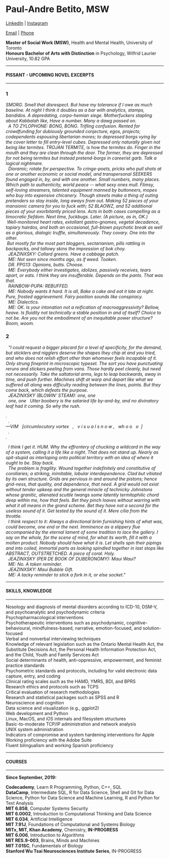 # Paul-Andre Betito, MSW 

[LinkedIn](https://www.linkedin.com/in/paulandreb/) | [Instagram](https://www.instagram.com/paulandreb_/)

[Email](mailto:paulandreb@tutanota.com) | [Phone](tel:+16478066736)

<b>Master of Social Work (MSW)</b>, Health and Mental Health, University of Toronto<br>
<b>Honours Bachelor of Arts with Distinction</b> in Psychology, Wilfrid Laurier University, 10.82 GPA

***
#### PISSANT - UPCOMING NOVEL EXCERPTS
***

### 1

<i>SMORG. Smell that disrespect. But have my tolerance if I owe as much baseline. At night I think it doubles as a bar with analytics, stamps, bandidos. A depredating, corpo-hemian siege. Motherfuckers stapling about Kabbalah like, Have a number. Many a dawg passed on.<br>
&nbsp; A TO ZYLOPHONE: BONG, BONG. Trifling confusion. Rented for crowdfunding for dubiously grounded conjecture, egos, projects; codependents espousing libertarian mores; to depressed borgs vying by the cover letter to fill entry-level cubes. Depressed only naturally given not being like termites. TROJAN TERMITE, is how the termites do. Finger in the mouth and they are clean through the door. The former, they are depressed for not being termites but instead pretend-borgs in careerist garb. Talk a logical nightmare.<br>
&nbsp; Dioramic; rotate for perspective. To cringe-poets, pricks who pull shots at one or another economic or social model, and transpersonal SEEKERS found engaged in, by, and with one another. Small numbers, many places. Which path to authenticity, world peace -- what sexy ones mull.  Flimsy, self-loving streamers, talented equipment manned by buttoneers, mopes who buy into expensive chicanery. Though streets make a thing of outing pretenders so stay inside, long aways from out. Making 52 pieces of your mansionic camera for you to fuck with; 52 BLAOWZ, and 52 additional pieces of your exorbitantly priced lens. Acts in both cases compelling as a timocratic fiefdom. Next time, fuckbugs. Later. (A picture, as in, OK.)<br>
&nbsp;Well-monitored heart rates, extollant gastro-gnomes, vegetal decadence, topiary hairdos, and both an occasional, full-blown psychotic break as well as a glorious, dialogic truffle, simultaneously. They covary. One into the other.<br>
&nbsp;But mostly for the most part bloggers, sectarianism, pills rattling in backpacks, and tallowy skins the impression of bok choy.<br>
&nbsp; JEAZINXSKY: Collard greens. Have a cabbage patch.<br>
&nbsp; ME: Not seen since months ago, as if weed. Tooken.<br>
&nbsp; DR. PPG13: Opinions, butts. Choose.<br>
&nbsp; ME: Everybody either investigates, idolizes, passively receives, tears apart, or eats. I think they are insufferable. Depends on the pants. That was that.<br>
&nbsp; RAINBOW-PUPA: REBUFFED.<br>
&nbsp; ME: Nobody wants it hard. It is all, Bake a cake and eat it late at night. Pure, frosted aggrievement. Fairy position sounds like conspiracy.<br>
&nbsp; ME: Dialectics.<br>
&nbsp; ME: OK. Is your intonation not a reification of macroaggressivity? Bellow, heave. Is fluidity not technically a stable position in and of itself? Choice to not be. Are you not the embodiment of an inequitable power structure? Boom, woom.</i><br>

### 2

<i>&nbsp; "I could request a bigger placard for a level of specificity, for the demand, but sticklers and nigglers deserve the shapes they chip at and you tried, and who does not relish effort other than whomever feels incapable of it. Only strung fineprint in microscopic typeset. The sort you have punctuating reruns and stickers peeling from vans. Those hardly peel cleanly, but need not necessarily.  Take the saltatorial arms, legs to leap backwards, away in time, and push further. Machines shift at warp and depart like what we suffered all along was difficulty reading between the lines, points. But they come back, which defeats the purpose.<br>
&nbsp; JEAZINXSKY (BLOWIN’ STEAM): one, one <br>
&nbsp; one, one	&nbsp; Utter boobery is the salaried life by-and-by, and no divinatory leaf had it coming. So why the rush.<br></i>

<i>.<br>
&nbsp;	.<br>
—VIM  &nbsp;  [circumlocutory vortex &nbsp;	, &nbsp;  v i s u a l  s n o w   ,  &nbsp;   wh o o  &nbsp;  o	&nbsp;]<br>
&nbsp;	.<br>
.</i><br>

<i>&nbsp; I think I get it. HUM. Why the effrontery of chucking a wildcard in the way of a system, calling it a life like a night. That does not stand up. Nearly as spit-stupid as interloping onto political territory with an idea of where it ought to be. Stay back.<br>
&nbsp; The problem is fragility. Wound together indefinitely and constitutive of corollaries; a striking, inimitable, lobular interdependence. Clad but vitiated by its own structure. Grids are pervious in and around the pistons; hence grid-ness, that quality, and dependence, that need. A grid would not exist without tender upkeep and the general miracle of technicky Johnstons whose granitic, alienated scuttle twangs some latently termitophilic chord deep within me, how that feels. Bet they pinch loaves without warring with what it all means in the grand scheme. Bet they have not a second for the useless sound of it. Get tested by the sound of it. Mere cilia from the throttle.<br> 
&nbsp; I think respect to it: Always a directional brim furnishing hints of what was, could become, one end or the next. Imminence as a slippery flue accompanied by the eternal lament of some tradition to lace the gallery. I say on the whole, for the scene of mind, for what its worth, fill it with a molten product. Nobody should have what it is. Let shells spin their pipings and into coiled, immortal parts as looking spindled together in last stops like ABSTRACT, OUTSTRETCHED. A piece of coral. Holy.<br>
&nbsp; JEAZINXSKY (PER DE BOOK OF DUBERONOMY): Maui Waui?<br>
&nbsp; ME: No. A token reminder.<br>
&nbsp; JEAZINXSKY: Maui Bubble Gift.<br>
&nbsp; ME: A tacky reminder to stick a fork in it, or else socket."<br></i>

***
#### SKILLS, KNOWLEDGE
***

Nosology and diagnosis of mental disorders according to ICD-10, DSM-V, and psychoanalytic and psychodynamic criteria<br>
Psychopharmacological interventions<br>
Psychotherapeutic interventions such as psychodynamic, cognitive-behavioural, mindfulness-based, narrative, emotion-focused, and solution-focused<br>
Verbal and nonverbal interviewing techniques<br>
Knowledge of relevant legislation such as the Ontario Mental Health Act, the Substitute Decisions Act, the Personal Health Information Protection Act, and the Child, Youth and Family Services Act<br>
Social determinants of health, anti-oppressive, empowerment, and feminist practice standards<br>
Psychometric standards and protocols, including for valid electronic data capture, entry, and coding<br>
Clinical rating scales such as the HAMD, YMRS, BDI, and BPRS<br>
Research ethics and protocols such as TCPS<br>
Critical evaluation of research methodologies<br>
Research and statistical packages such as SPSS and R<br>
Neuroscience and cognition<br>
Data science and visualization (e.g., ggplot2)<br>
Web development and Python<br>
Linux, MacOS, and iOS internals and filesystem structures<br>
Basic-to-moderate TCP/IP administration and network analysis<br>
UNIX system administration<br>
Indicators of compromise and system hardening interventions for Apple<br>
Working proficiency with the Adobe Suite<br>
Fluent bilingualism and working Spanish proficiency<br>

***
#### COURSES
***

<b>Since September, 2019:</b><br>

<b>Codecademy</b>, Learn R Programming, Python, C++, SQL<br>
<b>DataCamp</b>, Intermediate SQL, R for Data Science, Shell and Git for Data Science, Python for Data Science and Machine Learning, R and Python for Text Analysis<br>
<b>MIT 6.858</b>, Computer Systems Security<br>
<b>MIT 6.0002</b>, Introduction to Computational Thinking and Data Science<br>
<b>MIT 6.034</b>, Artificial Intelligence<br>
<b>MIT 7.91J</b>, Foundations of Computational and Systems Biology<br>
<b>MITx, MIT, Khan Academy</b>, Chemistry, <b>IN-PROGRESS</b><br>
<b>MIT 6.006</b>, Introduction to Algorithms<br>
<b>MIT RES.9-003</b>, Brains, Minds and Machines<br>
<b>MIT 7.01SC</b>, Fundamentals of Biology<br>
<b>Stanford Wu Tsai Neurosciences Institute Series</b>, IN-PROGRESS<br>

